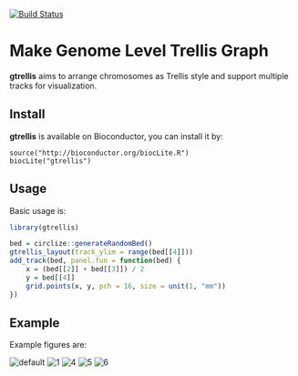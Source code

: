 [![Build Status](https://travis-ci.org/jokergoo/GetoptLong.svg)](https://travis-ci.org/jokergoo/GetoptLong)

Make Genome Level Trellis Graph
===============================

**gtrellis** aims to arrange chromosomes as Trellis style and support multiple tracks for visualization.

## Install

**gtrellis** is available on Bioconductor, you can install it by:

```{r}
source("http://bioconductor.org/biocLite.R")
biocLite("gtrellis") 
```

## Usage

Basic usage is:

```r
library(gtrellis)

bed = circlize::generateRandomBed()
gtrellis_layout(track_ylim = range(bed[[4]]))
add_track(bed, panel.fun = function(bed) {
    x = (bed[[2]] + bed[[3]]) / 2
    y = bed[[4]]
    grid.points(x, y, pch = 16, size = unit(1, "mm"))
})
```

## Example

Example figures are:

![default](https://cloud.githubusercontent.com/assets/449218/6318159/bca7edf4-ba81-11e4-9cf7-e6bab5303ca0.png)
![1](https://cloud.githubusercontent.com/assets/449218/6318160/c061efc6-ba81-11e4-9b80-ab6ddb7377dc.png)
![4](https://cloud.githubusercontent.com/assets/449218/5553818/89527e8a-8c30-11e4-84fe-2d8b72ddcc2e.png)
![5](https://cloud.githubusercontent.com/assets/449218/5553819/911f938c-8c30-11e4-8b49-d2b32291aef5.png)
![6](https://cloud.githubusercontent.com/assets/449218/5553820/978ab882-8c30-11e4-8259-2b8c91e780ce.png)
